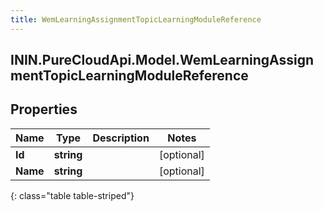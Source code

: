 ```yaml
---
title: WemLearningAssignmentTopicLearningModuleReference
---
```

## ININ.PureCloudApi.Model.WemLearningAssignmentTopicLearningModuleReference

## Properties

|Name | Type | Description | Notes|
|------------ | ------------- | ------------- | -------------|
| **Id** | **string** |  | [optional] |
| **Name** | **string** |  | [optional] |
{: class="table table-striped"}


